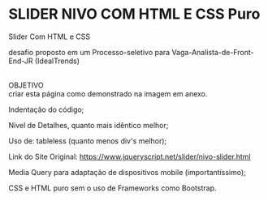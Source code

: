 # SLIDER NIVO COM HTML E CSS Puro
Slider Com HTML e CSS

desafio proposto em um Processo-seletivo para Vaga-Analista-de-Front-End-JR (IdealTrends)

<br>
OBJETIVO 
<br>
criar esta página como demonstrado na imagem em anexo.

 Indentação do código;
 

Nível de Detalhes, quanto mais idêntico melhor;
 <br>

Uso de: tableless (quanto menos div's melhor);
<br> 


Link do Site Original:  https://www.jqueryscript.net/slider/nivo-slider.html
<br> 

Media Query para adaptação de dispositivos mobile (importantíssimo);
<br>

CSS e HTML puro sem o uso de Frameworks como Bootstrap.
 


 
